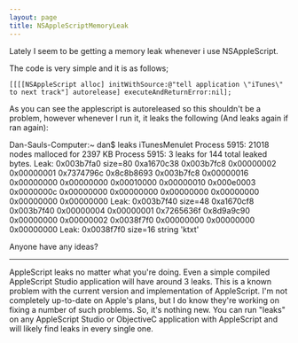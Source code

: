 ```yaml
---
layout: page
title: NSAppleScriptMemoryLeak
---
```




Lately I seem to be getting a memory leak whenever i use NSAppleScript.

The code is very simple and it is as follows;

    
	[[[[NSAppleScript alloc] initWithSource:@"tell application \"iTunes\" to next track"] autorelease] executeAndReturnError:nil];


As you can see the applescript is autoreleased so this shouldn't be a problem, however whenever I run it, it leaks the following (And leaks again if ran again):

    
Dan-Sauls-Computer:~ dan$ leaks iTunesMenulet
Process 5915: 21018 nodes malloced for 2397 KB
Process 5915: 3 leaks for 144 total leaked bytes.
Leak: 0x003b7fa0  size=80
        0xa1670c38 0x003b7fc8 0x00000002 0x00000001 
        0x7374796c 0x8c8b8693 0x003b7fc8 0x00000016 
        0x00000000 0x00000000 0x00010000 0x00000010 
        0x000e0003 0x0000000c 0x00000000 0x00000000 
        0x00000000 0x00000000 0x00000000 0x00000000 
Leak: 0x003b7f40  size=48
        0xa1670cf8 0x003b7f40 0x00000004 0x00000001 
        0x7265636f 0x8d9a9c90 0x00000000 0x00000002 
        0x0038f7f0 0x00000000 0x00000000 0x00000000 
Leak: 0x0038f7f0  size=16       string 'ktxt'


Anyone have any ideas?

----
AppleScript leaks no matter what you're doing.  Even a simple compiled AppleScript Studio application will have around 3 leaks.  This is a known problem with the current version and implementation of AppleScript.  I'm not completely up-to-date on Apple's plans, but I do know they're working on fixing a number of such problems.  So, it's nothing new.  You can run "leaks" on any AppleScript Studio or ObjectiveC application with AppleScript and will likely find leaks in every single one.

